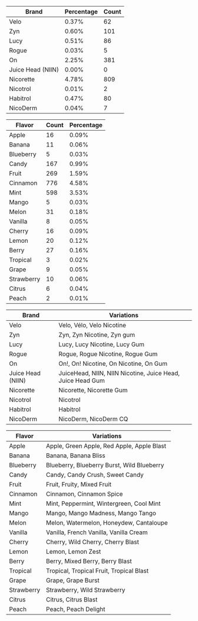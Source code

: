 | Brand              | Percentage | Count |
|--------------------|------------|-------|
| Velo               | 0.37%      | 62    |
| Zyn                | 0.60%      | 101   |
| Lucy               | 0.51%      | 86    |
| Rogue              | 0.03%      | 5     |
| On                 | 2.25%      | 381   |
| Juice Head (NIIN)  | 0.00%      | 0     |
| Nicorette          | 4.78%      | 809   |
| Nicotrol           | 0.01%      | 2     |
| Habitrol           | 0.47%      | 80    |
| NicoDerm           | 0.04%      | 7     |



| Flavor     | Count | Percentage |
|------------|-------|------------|
| Apple      | 16    | 0.09%      |
| Banana     | 11    | 0.06%      |
| Blueberry  | 5     | 0.03%      |
| Candy      | 167   | 0.99%      |
| Fruit      | 269   | 1.59%      |
| Cinnamon   | 776   | 4.58%      |
| Mint       | 598   | 3.53%      |
| Mango      | 5     | 0.03%      |
| Melon      | 31    | 0.18%      |
| Vanilla    | 8     | 0.05%      |
| Cherry     | 16    | 0.09%      |
| Lemon      | 20    | 0.12%      |
| Berry      | 27    | 0.16%      |
| Tropical   | 3     | 0.02%      |
| Grape      | 9     | 0.05%      |
| Strawberry | 10    | 0.06%      |
| Citrus     | 6     | 0.04%      |
| Peach      | 2     | 0.01%      |


| Brand              | Variations                                 |
|--------------------|--------------------------------------------|
| Velo               | Velo, Vélo, Velo Nicotine                  |
| Zyn                | Zyn, Zyn Nicotine, Zyn gum                 |
| Lucy               | Lucy, Lucy Nicotine, Lucy Gum              |
| Rogue              | Rogue, Rogue Nicotine, Rogue Gum           |
| On                 | On!, On! Nicotine, On Nicotine, On Gum     |
| Juice Head (NIIN)  | JuiceHead, NIIN, NIIN Nicotine, Juice Head, Juice Head Gum |
| Nicorette          | Nicorette, Nicorette Gum                   |
| Nicotrol           | Nicotrol                                   |
| Habitrol           | Habitrol                                   |
| NicoDerm           | NicoDerm, NicoDerm CQ                      |


| Flavor     | Variations                           |
|------------|--------------------------------------|
| Apple      | Apple, Green Apple, Red Apple, Apple Blast |
| Banana     | Banana, Banana Bliss                |
| Blueberry  | Blueberry, Blueberry Burst, Wild Blueberry |
| Candy      | Candy, Candy Crush, Sweet Candy     |
| Fruit      | Fruit, Fruity, Mixed Fruit          |
| Cinnamon   | Cinnamon, Cinnamon Spice            |
| Mint       | Mint, Peppermint, Wintergreen, Cool Mint |
| Mango      | Mango, Mango Madness, Mango Tango   |
| Melon      | Melon, Watermelon, Honeydew, Cantaloupe |
| Vanilla    | Vanilla, French Vanilla, Vanilla Cream |
| Cherry     | Cherry, Wild Cherry, Cherry Blast   |
| Lemon      | Lemon, Lemon Zest                   |
| Berry      | Berry, Mixed Berry, Berry Blast     |
| Tropical   | Tropical, Tropical Fruit, Tropical Blast |
| Grape      | Grape, Grape Burst                  |
| Strawberry | Strawberry, Wild Strawberry         |
| Citrus     | Citrus, Citrus Blast                |
| Peach      | Peach, Peach Delight                |
